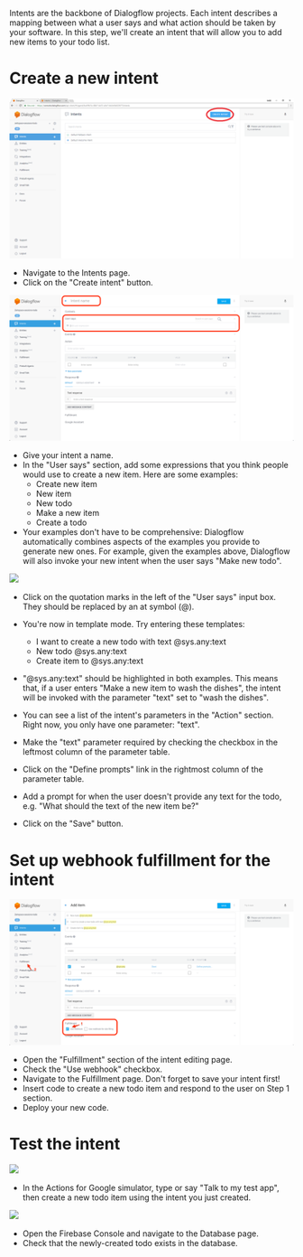 Intents are the backbone of Dialogflow projects. Each intent describes a mapping between what a user says and what action should be taken by your software. In this step, we'll create an intent that will allow you to add new items to your todo list.

# Create a new intent

![](screenshots/01-creation-intent/01-create-intent.markedup.png)
- Navigate to the Intents page.
- Click on the "Create intent" button.

![](screenshots/01-creation-intent/02-create-intent-name-user-says.markedup.png)
- Give your intent a name.
- In the "User says" section, add some expressions that you think people would use to create a new item. Here are some examples:
  - Create new item
  - New item
  - New todo
  - Make a new item
  - Create a todo
- Your examples don't have to be comprehensive: Dialogflow automatically combines aspects of the examples you provide to generate new ones. For example, given the examples above, Dialogflow will also invoke your new intent when the user says "Make new todo".

![](screenshots/01-creation-intent/03-create-intent-parameter.markedup)
- Click on the quotation marks in the left of the "User says" input box. They should be replaced by an at symbol (@).
- You're now in template mode. Try entering these templates:
  - I want to create a new todo with text @sys.any:text
  - New todo @sys.any:text
  - Create item to @sys.any:text
- "@sys.any:text" should be highlighted in both examples. This means that, if a user enters "Make a new item to wash the dishes", the intent will be invoked with the parameter "text" set to "wash the dishes".
- You can see a list of the intent's parameters in the "Action" section. Right now, you only have one parameter: "text".
- Make the "text" parameter required by checking the checkbox in the leftmost column of the parameter table.
- Click on the "Define prompts" link in the rightmost column of the parameter table.
- Add a prompt for when the user doesn't provide any text for the todo, e.g. "What should the text of the new item be?"

- Click on the "Save" button.

# Set up webhook fulfillment for the intent

![](screenshots/01-creation-intent/04-create-intent-fullfilment.markedup.png)
- Open the "Fulfillment" section of the intent editing page.
- Check the "Use webhook" checkbox.
- Navigate to the Fulfillment page. Don't forget to save your intent first!
- Insert code to create a new todo item and respond to the user on Step 1 section.
- Deploy your new code.

# Test the intent

![](screenshots/01-creation-intent/...)
- In the Actions for Google simulator, type or say "Talk to my test app", then create a new todo item using the intent you just created.

![](screenshots/01-creation-intent/...)
- Open the Firebase Console and navigate to the Database page.
- Check that the newly-created todo exists in the database.
